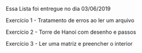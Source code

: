 Essa Lista foi entregue no dia 03/06/2019

Exercício 1 - Tratamento de erros ao ler um arquivo

Exercício 2 - Torre de Hanoi com desenho e passos

Exercício 3 - Ler uma matriz e preencher o interior
